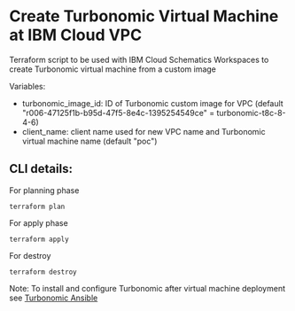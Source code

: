 # Create Turbonomic Virtual Machine at IBM Cloud VPC

Terraform script to be used with IBM Cloud Schematics Workspaces to create Turbonomic virtual machine from a custom image

Variables:
- turbonomic_image_id: ID of Turbonomic custom image for VPC (default "r006-47125f1b-b95d-47f5-8e4c-1395254549ce" = turbonomic-t8c-8-4-6)
- client_name: client name used for new VPC name and Turbonomic virtual machine name (default "poc")

## CLI details:

For planning phase

```shell
terraform plan
```

For apply phase

```shell
terraform apply
```

For destroy

```shell
terraform destroy
```

Note: To install and configure Turbonomic after virtual machine deployment see [Turbonomic Ansible](https://github.com/jpmenegatti/ibmcloud_act_turbonomic)